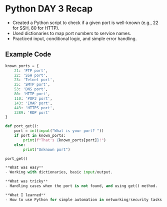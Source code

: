 # Python DAY 3 Recap

- Created a Python script to check if a given port is well-known (e.g., 22 for SSH, 80 for HTTP).
- Used dictionaries to map port numbers to service names.
- Practiced input, conditional logic, and simple error handling.

## Example Code

```python
known_ports = {
    21: 'FTP port',
    22: 'SSH port',
    23: 'Telnet port',
    25: 'SMTP port',
    53: 'DNS port',
    80: 'HTTP port',
    110: 'POP3 port',
    143: 'IMAP port',
    443: 'HTTPS port',
    3389: 'RDP port'
}

def port_get():
    port = int(input("What is your port? "))
    if port in known_ports:
        print(f"That's {known_ports[port]}!")
    else:
        print("Unknown port")

port_get()

**What was easy**
- Working with dictionaries, basic input/output.

**What was tricky**
- Handling cases when the port is not found, and using get() method.

**What I learned**
- How to use Python for simple automation in networking/security tasks.